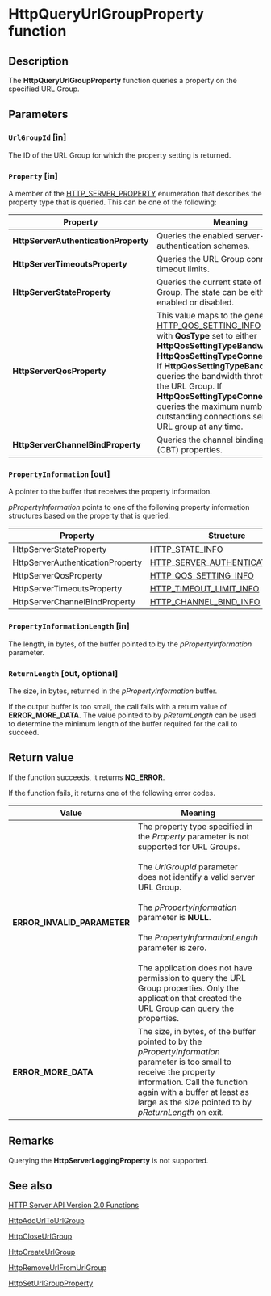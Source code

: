 # HttpQueryUrlGroupProperty function

## Description

The **HttpQueryUrlGroupProperty** function queries a property on the specified URL Group.

## Parameters

### `UrlGroupId` [in]

The ID of the URL Group for which the property setting is returned.

### `Property` [in]

A member of the [HTTP_SERVER_PROPERTY](https://learn.microsoft.com/windows/desktop/api/http/ne-http-http_server_property) enumeration that describes the property type that is queried. This can be one of the following:

| Property | Meaning |
| --- | --- |
| **HttpServerAuthenticationProperty** | Queries the enabled server-side authentication schemes. |
| **HttpServerTimeoutsProperty** | Queries the URL Group connection timeout limits. |
| **HttpServerStateProperty** | Queries the current state of the URL Group. The state can be either enabled or disabled. |
| **HttpServerQosProperty** | This value maps to the generic [HTTP_QOS_SETTING_INFO](https://learn.microsoft.com/windows/desktop/api/http/ns-http-http_qos_setting_info) structure with **QosType** set to either **HttpQosSettingTypeBandwidth** or **HttpQosSettingTypeConnectionLimit**. If **HttpQosSettingTypeBandwidth**, queries the bandwidth throttling for the URL Group. If **HttpQosSettingTypeConnectionLimit**, queries the maximum number of outstanding connections served for a URL group at any time. |
| **HttpServerChannelBindProperty** | Queries the channel binding token (CBT) properties. |

### `PropertyInformation` [out]

A pointer to the buffer that receives the property information.

*pPropertyInformation* points to one of the following property information structures based on the property that is queried.

| Property | Structure |
| --- | --- |
| HttpServerStateProperty | [HTTP_STATE_INFO](https://learn.microsoft.com/windows/desktop/api/http/ns-http-http_state_info) |
| HttpServerAuthenticationProperty | [HTTP_SERVER_AUTHENTICATION_INFO](https://learn.microsoft.com/windows/desktop/api/http/ns-http-http_server_authentication_info) |
| HttpServerQosProperty | [HTTP_QOS_SETTING_INFO](https://learn.microsoft.com/windows/desktop/api/http/ns-http-http_qos_setting_info) |
| HttpServerTimeoutsProperty | [HTTP_TIMEOUT_LIMIT_INFO](https://learn.microsoft.com/windows/desktop/api/http/ns-http-http_timeout_limit_info) |
| HttpServerChannelBindProperty | [HTTP_CHANNEL_BIND_INFO](https://learn.microsoft.com/windows/desktop/api/http/ns-http-http_channel_bind_info) |

### `PropertyInformationLength` [in]

The length, in bytes, of the buffer pointed to by the *pPropertyInformation* parameter.

### `ReturnLength` [out, optional]

The size, in bytes, returned in the *pPropertyInformation* buffer.

If the output buffer is too small, the call fails with a return value of **ERROR_MORE_DATA**. The value pointed to by *pReturnLength* can be used to determine the minimum length of the buffer required for the call to succeed.

## Return value

If the function succeeds, it returns **NO_ERROR**.

If the function fails, it returns one of the following error codes.

| Value | Meaning |
| --- | --- |
| **ERROR_INVALID_PARAMETER** | The property type specified in the *Property* parameter is not supported for URL Groups.<br><br>The *UrlGroupId* parameter does not identify a valid server URL Group.<br><br>The *pPropertyInformation* parameter is **NULL**.<br><br>The *PropertyInformationLength* parameter is zero.<br><br>The application does not have permission to query the URL Group properties. Only the application that created the URL Group can query the properties. |
| **ERROR_MORE_DATA** | The size, in bytes, of the buffer pointed to by the *pPropertyInformation* parameter is too small to receive the property information. Call the function again with a buffer at least as large as the size pointed to by *pReturnLength* on exit. |

## Remarks

Querying the **HttpServerLoggingProperty** is not supported.

## See also

[HTTP Server API Version 2.0 Functions](https://learn.microsoft.com/windows/desktop/Http/http-server-api-version-2-0-functions)

[HttpAddUrlToUrlGroup](https://learn.microsoft.com/windows/desktop/api/http/nf-http-httpaddurltourlgroup)

[HttpCloseUrlGroup](https://learn.microsoft.com/windows/desktop/api/http/nf-http-httpcloseurlgroup)

[HttpCreateUrlGroup](https://learn.microsoft.com/windows/desktop/api/http/nf-http-httpcreateurlgroup)

[HttpRemoveUrlFromUrlGroup](https://learn.microsoft.com/windows/desktop/api/http/nf-http-httpremoveurlfromurlgroup)

[HttpSetUrlGroupProperty](https://learn.microsoft.com/windows/desktop/api/http/nf-http-httpseturlgroupproperty)